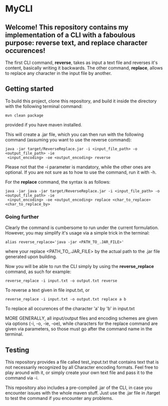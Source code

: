 # MyCLI

## Welcome! This repository contains my implementation of a CLI with a faboulous purpose: reverse text, and replace character occurences!

The first CLI command, **reverse**, takes as input a text file and reverses it's content, basically writing it backwards.
The other command, **replace**, allows to replace any character in the input file by another.



## Getting started

To build this project, clone this repository, and build it inside the directory with the following terminal command:
```
mvn clean package
```
provided if you have maven installed.


This will create a .jar file, which you can then run with the following command (assuming you want to use the reverse command): 
```
java -jar target/ReverseReplace.jar -i <input_file_path> -o <output_file_path> -ie
 <input_encoding> -oe <output_encoding> reverse
```

Please not that the -i parameter is mandatory, while the other ones are optional. If you are not sure as to how to use the command, run it with -h.

For the **replace** command, the syntax is as follows:
```
java -jar java -jar target/ReverseReplace.jar -i <input_file_path> -o <output_file_path> -ie
 <input_encoding> -oe <output_encoding> replace <char_to_replace> <char_to_replace_by>
```

### Going further

Clearly the command is cumbersome to run under the current formulation. However, you may simplify it's usage via a simple trick in the terminal:
```
alias reverse_replace='java -jar <PATH_TO_.JAR_FILE>'
```
where your replace <PATH_TO_.JAR_FILE> by the actual path to the .jar file generated upon building.

Now you will be able to run the CLI simply by using the **reverse_replace** command, as such for example:
```
reverse_replace -i input.txt -o output.txt reverse
```
To reverse a text given in file input.txt, or
```
reverse_replace -i input.txt -o output.txt replace a b
```
To replace all occurences of the character 'a' by 'b' in input.txt

MORE GENERALLY, all input/output files and encoding schemes are given via options (-i, -o, -ie, -oe), while characters for the replace command are given via parameters, so those must go after the command name in the terminal.


## Testing

This repository provides a file called test_input.txt that contains text that is not necessarily recognized by all Character encoding formats. Feel free to play around with it, or simply create your own text file and pass it to the command via -i.

This repository also includes a pre-compiled .jar of the CLI, in case you encounter issues with the whole maven stuff. Just use the .jar file in /target to test the command if you encounter any problems.





